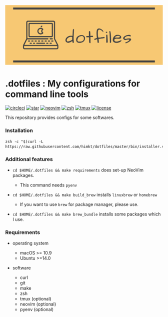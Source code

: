 <div align="center"><img src='./assets/header.png' width=600></div>

# .dotfiles : My configurations for command line tools

<a href="https://circleci.com/gh/himkt/dotfiles"><img src="https://circleci.com/gh/himkt/dotfiles.svg?style=svg" alt="circleci"></a>
<a href="#"><img src="https://img.shields.io/github/stars/himkt/dotfiles.svg?maxAge=2592000&colorB=orange" alt="star"></a>
<a href="https://github.com/neovim/neovim"><img src="https://img.shields.io/badge/built%20with-neovim-blue.svg" alt="neovim"></a>
<a href="https://github.com/zsh-users/zsh"><img src="https://img.shields.io/badge/built%20with-zsh-red.svg" alt="zsh"></a>
<a href="https://github.com/tmux/tmux"><img src="https://img.shields.io/badge/built%20with-tmux-green.svg" alt="tmux"></a>
<a href="#"><img src="http://img.shields.io/badge/license-MIT-lightgray.svg?style=flat" alt="license"></a>

This repository provides configs for some softwares.


### Installation

```
zsh -c "$(curl -L https://raw.githubusercontent.com/himkt/dotfiles/master/bin/installer.sh)"
```


### Additional features

- `cd $HOME/.dotfiles && make requirements` does set-up NeoVim packages.
  - This command needs `pyenv`

- `cd $HOME/.dotfiles && make build_brew` installs `linuxbrew` or `homebrew`
  - If you want to use `brew` for package manager, please use.

- `cd $HOME/.dotfiles && make brew_bundle` installs some packages which I use.


### Requirements

- operating system
  + macOS >= 10.9
  + Ubuntu >=14.0

- software
  + curl
  + git
  + make
  + zsh
  + tmux (optional)
  + neovim (optional)
  + pyenv (optional)
